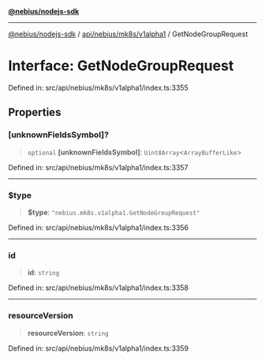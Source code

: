 [**@nebius/nodejs-sdk**](../../../../../README.md)

---

[@nebius/nodejs-sdk](../../../../../README.md) / [api/nebius/mk8s/v1alpha1](../README.md) / GetNodeGroupRequest

# Interface: GetNodeGroupRequest

Defined in: src/api/nebius/mk8s/v1alpha1/index.ts:3355

## Properties

### \[unknownFieldsSymbol\]?

> `optional` **\[unknownFieldsSymbol\]**: `Uint8Array`\<`ArrayBufferLike`\>

Defined in: src/api/nebius/mk8s/v1alpha1/index.ts:3357

---

### $type

> **$type**: `"nebius.mk8s.v1alpha1.GetNodeGroupRequest"`

Defined in: src/api/nebius/mk8s/v1alpha1/index.ts:3356

---

### id

> **id**: `string`

Defined in: src/api/nebius/mk8s/v1alpha1/index.ts:3358

---

### resourceVersion

> **resourceVersion**: `string`

Defined in: src/api/nebius/mk8s/v1alpha1/index.ts:3359
